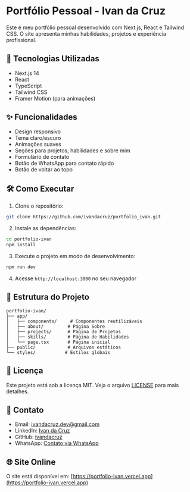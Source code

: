 # Portfólio Pessoal - Ivan da Cruz

Este é meu portfólio pessoal desenvolvido com Next.js, React e Tailwind CSS. O site apresenta minhas habilidades, projetos e experiência profissional.

## 🚀 Tecnologias Utilizadas

- Next.js 14
- React
- TypeScript
- Tailwind CSS
- Framer Motion (para animações)

## ✨ Funcionalidades

- Design responsivo
- Tema claro/escuro
- Animações suaves
- Seções para projetos, habilidades e sobre mim
- Formulário de contato
- Botão de WhatsApp para contato rápido
- Botão de voltar ao topo

## 🛠️ Como Executar

1. Clone o repositório:
```bash
git clone https://github.com/ivandacruz/portfolio_ivan.git
```

2. Instale as dependências:
```bash
cd portfolio-ivan
npm install
```

3. Execute o projeto em modo de desenvolvimento:
```bash
npm run dev
```

4. Acesse `http://localhost:3000` no seu navegador

## 📝 Estrutura do Projeto

```
portfolio-ivan/
├── app/
│   ├── components/     # Componentes reutilizáveis
│   ├── about/         # Página Sobre
│   ├── projects/      # Página de Projetos
│   ├── skills/        # Página de Habilidades
│   └── page.tsx       # Página inicial
├── public/            # Arquivos estáticos
└── styles/           # Estilos globais
```

## 📄 Licença

Este projeto está sob a licença MIT. Veja o arquivo [LICENSE](LICENSE) para mais detalhes.

## 📧 Contato

- Email: ivandacruz.dev@gmail.com
- LinkedIn: [Ivan da Cruz](https://www.linkedin.com/in/ivandacruz/)
- GitHub: [ivandacruz](https://github.com/ivandacruz)
- WhatsApp: [Contato via WhatsApp](https://wa.me/5511999999999)

## 🌐 Site Online

O site está disponível em: [https://portfolio-ivan.vercel.app](https://portfolio-ivan.vercel.app)